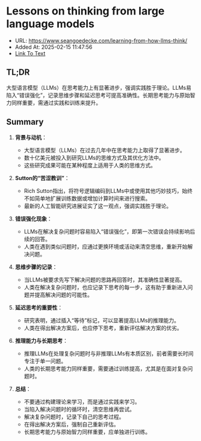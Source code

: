 # Lessons on thinking from large language models
- URL: https://www.seangoedecke.com/learning-from-how-llms-think/
- Added At: 2025-02-15 11:47:56
- [Link To Text](2025-02-15-lessons-on-thinking-from-large-language-models_raw.md)

## TL;DR
大型语言模型（LLMs）在思考能力上有显著进步，强调实践胜于理论。LLMs易陷入“错误强化”，记录思维步骤和延迟思考可提高准确性。长期思考能力与原始智力同样重要，需通过实践和训练来提升。

## Summary
1. **背景与动机**：
   - 大型语言模型（LLMs）在过去几年中在思考能力上取得了显著进步。
   - 数十亿美元被投入到研究LLMs的思维方式及其优化方法中。
   - 这些研究成果可能在某种程度上适用于人类的思维方式。

2. **Sutton的“苦涩教训”**：
   - Rich Sutton指出，将符号逻辑编码到LLMs中或使用其他巧妙技巧，始终不如简单地扩展训练数据或增加计算时间来进行搜索。
   - 最新的人工智能研究进展证实了这一观点，强调实践胜于理论。

3. **错误强化现象**：
   - LLMs在解决复杂问题时容易陷入“错误强化”，即第一次错误会持续影响后续的回答。
   - 人类在遇到类似问题时，应通过更换环境或活动来清空思维，重新开始解决问题。

4. **思维步骤的记录**：
   - 当LLMs被要求先写下解决问题的思路再回答时，其准确性显著提高。
   - 人类在解决复杂问题时，也应记录下思考的每一步，这有助于重新进入问题并提高解决问题的可能性。

5. **延迟思考的重要性**：
   - 研究表明，通过插入“等待”标记，可以显著提高LLMs的推理能力。
   - 人类在得出解决方案后，也应停下思考，重新评估解决方案的优劣。

6. **推理能力与长期思考**：
   - 推理LLMs在处理复杂问题时与非推理LLMs有本质区别，前者需要长时间专注于单一问题。
   - 人类的长期思考能力同样重要，需要通过训练提高，尤其是在面对复杂问题时。

7. **总结**：
   - 不要通过构建理论来学习，而是通过实践来学习。
   - 当陷入解决问题时的循环时，清空思维再尝试。
   - 解决复杂问题时，记录下自己的思考过程。
   - 在得出解决方案后，强制自己重新评估。
   - 长期思考能力与原始智力同样重要，应单独进行训练。
